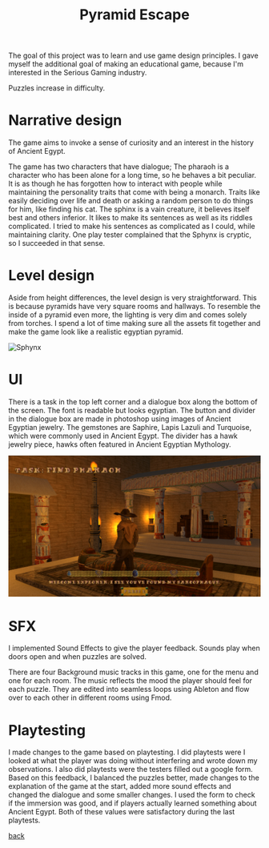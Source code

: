 ﻿---
layout: default
title: Pyramid Escape
description: Educational game about Ancient Egypt. Made to learn to the basics of Game Design.
---

The goal of this project was to learn and use game design principles. I gave myself the additional goal of making an educational game, because I'm interested in the Serious Gaming industry.

Puzzles increase in difficulty.

# Narrative design
The game aims to invoke a sense of curiosity and an interest in the history of Ancient Egypt.

The game has two characters that have dialogue;
The pharaoh is a character who has been alone for a long time, so he behaves a bit peculiar. It is as though he has forgotten how to interact with people while maintaining the personality traits that come with being a monarch. Traits like easily deciding over life and death or asking a random person to do things for him, like finding his cat.
The sphinx is a vain creature, it believes itself best and others inferior. It likes to make its sentences as well as its riddles complicated. I tried to make his sentences as complicated as I could, while maintaining clarity. One play tester complained that the Sphynx is cryptic, so I succeeded in that sense.

# Level design
Aside from height differences, the level design is very straightforward. This is because pyramids have very square rooms and hallways. To resemble the inside of a pyramid even more, the lighting is very dim and comes solely from torches. I spend a lot of time making sure all the assets fit together and make the game look like a realistic egyptian pyramid.

![Sphynx](/assets/img/Pyramid_Escape_Playthrough.png)

# UI
There is a task in the top left corner and a dialogue box along the bottom of the screen. The font is readable but looks egyptian. 
The button and divider in the dialogue box are made in photoshop using images of Ancient Egyptian jewelry. The gemstones are Saphire, Lapis Lazuli and Turquoise, which were commonly used in Ancient Egypt. The divider has a hawk jewelry piece, hawks often featured in Ancient Egyptian Mythology.

![UI](/assets/img/Pyramid_Escape_portfolio_menu.png)

# SFX
I implemented Sound Effects to give the player feedback. Sounds play when doors open and when puzzles are solved.

There are four Background music tracks in this game, one for the menu and one for each room. The music reflects the mood the player should feel for each puzzle. They are edited into seamless loops using Ableton and flow over to each other in different rooms using Fmod.

# Playtesting
I made changes to the game based on playtesting. I did playtests were I looked at what the player was doing without interfering and wrote down my observations. I also did playtests were the testers filled out a google form. Based on this feedback, I balanced the puzzles better, made changes to the explanation of the game at the start, added more sound effects and changed the dialogue and some smaller changes. I used the form to check if the immersion was good, and if players actually learned something about Ancient Egypt. Both of these values were satisfactory during the last playtests.

[back](./)